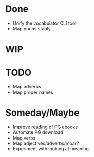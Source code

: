 # Done

* Unify the vocabulator CLI tool
* Map nouns stably

# WIP


# TODO

* Map adverbs
* Map proper names

# Someday/Maybe

* Improve reading of PG ebooks
* Automate PG download
* Map verbs
* Map adjectives/adverbs/moar?
* Experiment with looking at meaning
